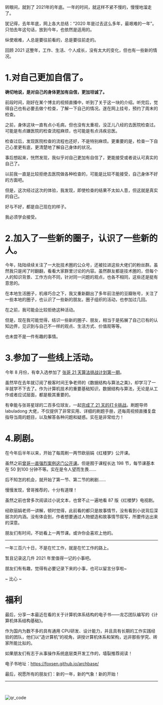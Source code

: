 

转眼间，就到了 2021年的年底。一年的时间，就这样不紧不慢的，慢慢地溜走了。

犹记得，去年年底，网上各大总结：“2020 年是过去这么多年，最艰难的一年”。只怕去年这句话，放到今年，也依然是适用的。

纵使艰难，人总是要往前看的，总是要往前走的。



回顾 2021 这整年，工作、生活、个人成长，没有太大的变化，但也有一些新的情况。



# 1.对自己更加自信了。



 **确切地说，是对自己的身体更加有自信，更加坦诚了。**

前段时间，刚好在某个博主的视频直播中，听到了关于这一块的介绍。听完后，觉得自己也有必要去做个检查，了解一下自己的情况。遂在网上挂号，预约了周末的检查。

之前，身体这块一直有点小毛病，但也没有太重视，没正儿八经的去医院检查过。可能是有点嫌医院的检查流程麻烦，也可能是有点讳疾忌医。

检查过后，发现医院检查的流程也还好，不是特别麻烦。更重要的是，检查一下自己心里更有底，更清楚地了解自己身体的状况。

事后想起来，恍然发现，我似乎对自己更加有自信了，更能接受或者说认可真实的自己了。

 以前我一直是比较拒绝去医院做各种检查的，可能是比较不能接受，自己身体不好的方面吧。

但是，这次经过这次的体验，我发现，即使检查的结果不太如人意，但这就是真实的自己。

好与不好，都是自己现在的样子。

我必须学会接受。



# 2.加入了一些新的圈子，认识了一些新的人。

今年，陆陆续续关注了一大批技术圈的公众号，还被拉进这些大佬们的粉丝群。虽然我只是闲了时翻翻，看看大家群里讨论的内容。虽然群友都是技术圈的，但每个人的知识背景、工作方向不同，针对同一问题的观点，也各不相同，这些还是挺有意思的。



在本地生活圈子，机缘巧合之下，我又重新翻出了多年前注册的豆瓣账号，关注了一些本地的圈子，也认识了一些新的朋友。圈子组织的活动，也参加过几回。

在之前，我可能会比较拒绝这种活动。

但是，现在我可能觉得，结识一些新的圈子、朋友，相当于是拓展了自己已有的认知边界，见识到与自己不一样的观点、生活方式、价值观等等。

也未尝不是一件有趣的事情。



# 3.参加了一些线上活动。

今年 8 月份，有幸入选参加了 [张哥 21 天算法挑战计划第一期](https://mp.weixin.qq.com/s/GgpeCTwgi7Toxxe3WdWz1w)。

虽然早在去年就订阅了极客时间王争老师的《数据结构与算法之美》，却学习了一半就学不下去了。作为计算机技术的重要基础知识，数据结构与算法，无论是从工作或者应试层面，都是极其重要的。

有幸能与张哥星球的二百多位球友，一起[完成了 21 天的打卡挑战](https://mp.weixin.qq.com/s/7_sOl7op34uaoSFuo7aObA)。刷题导师 labuladong 大佬，不仅提供了非常实用、详细的刷题手册，还每周视频直播复盘指导当周的题目，以及解答各种问题和疑惑。实在是非常给力！



# 4.刷剧。

在今年后半年以来，开始了每周刷一两节欧丽娟《红楼梦》公开课。

虽然之前[曾哥一直强烈案例这门公开课](https://mp.weixin.qq.com/s/RZHbr9PWSTCVyZBlLwF5Bw)。但是囿于课程长达 198 节，每节课基本在 50 到100 分钟不等。实在是令人望而生畏……

后不知怎的机会，就开始了第一节、第二节的刷剧…… 

慢慢发现，曾哥推荐的，十分有道理！

虽然之前也曾多次阅读过小说文本，也曾不止一遍地看 87 版《红楼梦》电视剧。

经欧丽娟老师一讲解，顿时觉得，此前看的都只是故事情节，没有看到小说背后深层次的内涵。没有体会到，作者想要通过人物塑造和故事情节叙写，所要传达出来的深意。

朋友们有时间，不妨看上一两节课。或许你会喜欢上他的。



---



一年三百六十日，不是在忙工作，就是在忙工作的路上。

暂且记录这几件 2021 年里值得一记的小事吧。

朋友们有有趣，觉得有必要记录下来的小事，也可以留言分享啦~

 ~ 比心 ~ 



# 福利

最后，分享一本最近在看的关于计算机体系结构的电子书——龙芯团队编写的《计算机体系结构基础》。

作为国内为数不多的具有通用 CPU研发、设计能力，并且具有长期的工作实践经验的团队，他们以“造计算机”的视角，讲授计算机体系和架构，远非那些学究、砖家所能比拟的。

如果朋友们有志于从事操作系统底层类开发工作的，墙裂推荐阅读！

电子书地址：https://foxsen.github.io/archbase/



最后，祝愿所有的朋友们：新的一年，新的气象！新的开始！

---
<br>

![qr_code](http://cdn.talkaboutos.top/qr_code.png)



